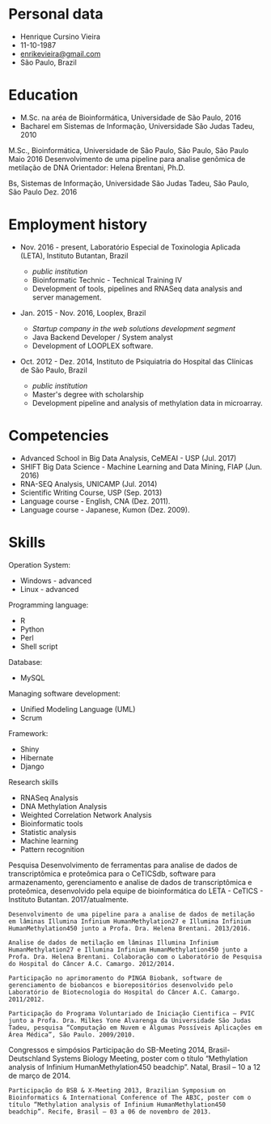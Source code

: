 
# Personal data

- Henrique Cursino Vieira
- 11-10-1987
- enrikevieira@gmail.com
- São Paulo, Brazil

# Education

- M.Sc. na aréa de Bioinformática, Universidade de São Paulo, 2016
- Bacharel em Sistemas de Informação, Universidade São Judas Tadeu, 2010

M.Sc., Bioinformática, Universidade de São Paulo, São Paulo, São Paulo
Maio 2016
Desenvolvimento de uma pipeline para analise genômica de metilação de DNA
Orientador: Helena Brentani, Ph.D.

Bs, Sistemas de Informação, Universidade São Judas Tadeu, São Paulo, São Paulo
Dez. 2016

# Employment history

- Nov. 2016 - present, Laboratório Especial de Toxinologia Aplicada (LETA), Instituto Butantan, Brazil
  - *public institution*
  - Bioinformatic Technic - Technical Training IV
  - Development of tools, pipelines and RNASeq data analysis and server management.

- Jan. 2015 - Nov. 2016, Looplex, Brazil
  - *Startup company in the web solutions development segment*
  - Java Backend Developer / System analyst
  - Development of LOOPLEX software.

- Oct. 2012 - Dez. 2014, Instituto de Psiquiatria do Hospital das Clínicas de São Paulo, Brazil
  - *public institution*
  - Master's degree with scholarship
  - Development pipeline and analysis of methylation data in microarray.

# Competencies

- Advanced School in Big Data Analysis, CeMEAI - USP (Jul. 2017)
- SHIFT Big Data Science - Machine Learning and Data Mining, FIAP (Jun. 2016)
- RNA-SEQ Analysis, UNICAMP (Jul. 2014)
- Scientific Writing Course, USP (Sep. 2013)
- Language course - English, CNA (Dez. 2011).
- Language course - Japanese, Kumon (Dez. 2009).

# Skills

Operation System:
  - Windows - advanced
  - Linux - advanced

Programming language:
- R
- Python
- Perl
- Shell script

Database:
- MySQL

Managing software development:
- Unified Modeling Language (UML)
- Scrum

Framework:
- Shiny
- Hibernate
- Django

Research skills
- RNASeq Analysis
- DNA Methylation Analysis
- Weighted Correlation Network Analysis
- Bioinformatic tools
- Statistic analysis
- Machine learning
- Pattern recognition

Pesquisa
	Desenvolvimento de ferramentas para analise de dados de transcriptômica e proteômica para o CeTICSdb, software para armazenamento, gerenciamento e analise de dados de transcriptômica e proteômica, desenvolvido pela equipe de bioinformática do LETA - CeTICS - Instituto Butantan. 2017/atualmente.

	Desenvolvimento de uma pipeline para a analise de dados de metilação em lâminas Illumina Infinium HumanMethylation27 e Illumina Infinium HumanMethylation450 junto a Profa. Dra. Helena Brentani. 2013/2016.

	Analise de dados de metilação em lâminas Illumina Infinium HumanMethylation27 e Illumina Infinium HumanMethylation450 junto a Profa. Dra. Helena Brentani. Colaboração com o Laboratório de Pesquisa do Hospital do Câncer A.C. Camargo. 2012/2014.

	Participação no aprimoramento do PINGA Biobank, software de gerenciamento de biobancos e biorepositórios desenvolvido pelo Laboratório de Biotecnologia do Hospital do Câncer A.C. Camargo. 2011/2012.

	Participação do Programa Voluntariado de Iniciação Cientifica – PVIC junto a Profa. Dra. Milkes Yone Alvarenga da Universidade São Judas Tadeu, pesquisa “Computação em Nuvem e Algumas Possíveis Aplicações em Área Médica”, São Paulo. 2009/2010.
Congressos e simpósios
	Participação do SB-Meeting 2014, Brasil-Deutschland Systems Biology Meeting, poster com o título “Methylation analysis of Infinium HumanMethylation450 beadchip”. Natal, Brasil – 10 a 12 de março de 2014.

	Participação do BSB & X-Meeting 2013, Brazilian Symposium on Bioinformatics & International Conference of The AB3C, poster com o título “Methylation analysis of Infinium HumanMethylation450 beadchip”. Recife, Brasil – 03 a 06 de novembro de 2013.
